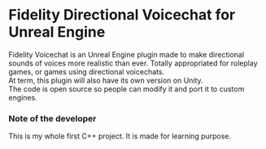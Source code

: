 # Fidelity Directional Voicechat for Unreal Engine
Fidelity Voicechat is an Unreal Engine plugin made to make directional sounds of voices more realistic than ever. Totally appropriated for roleplay games, or games using directional voicechats.  
At term, this plugin will also have its own version on Unity.  
The code is open source so people can modify it and port it to custom engines.

### Note of the developer
This is my whole first C++ project. It is made for learning purpose.
